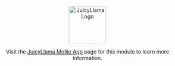 <div align="center">
  <a href="https://juicyllama.com/" target="_blank">
    <img src="https://juicyllama.com/assets/images/icon.png" width="100" alt="JuicyLlama Logo" />
  </a>

Visit the [JuicyLlama Mollie App](https://docs.juicyllama.com/apps/mollie) page for this module to learn more information.
</div>

